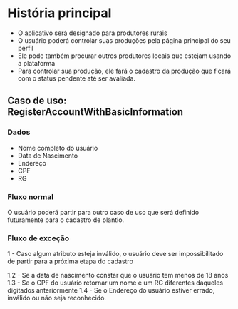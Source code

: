 # História principal

- O aplicativo será designado para produtores rurais
- O usuário poderá controlar suas produções pela página principal do seu perfil
- Ele pode também procurar outros produtores locais que estejam usando a plataforma
- Para controlar sua produção, ele fará o cadastro da produção que ficará com o status pendente até ser avaliada.

## Caso de uso: RegisterAccountWithBasicInformation

### Dados

- Nome completo do usuário
- Data de Nascimento
- Endereço
- CPF
- RG

### Fluxo normal

O usuário poderá partir para outro caso de uso que será definido futuramente para
o cadastro de plantio.

### Fluxo de exceção

1 - Caso algum atributo esteja inválido, o usuário deve ser impossibilitado de partir para a próxima etapa do cadastro

1.2 - Se a data de nascimento constar que o usuário tem menos de 18 anos
1.3 - Se o CPF do usuário retornar um nome e um RG diferentes daqueles digitados anteriormente
1.4 - Se o Endereço do usuário estiver errado, inválido ou não seja reconhecido.
